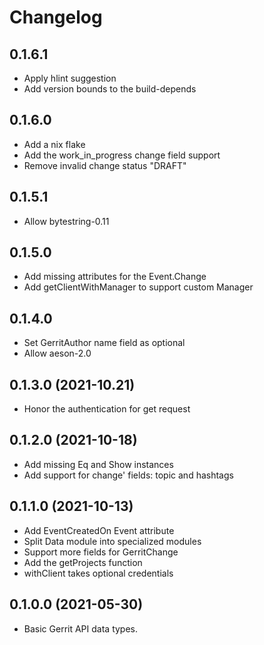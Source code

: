# Changelog

## 0.1.6.1

- Apply hlint suggestion
- Add version bounds to the build-depends

## 0.1.6.0

- Add a nix flake
- Add the work_in_progress change field support
- Remove invalid change status "DRAFT"

## 0.1.5.1

- Allow bytestring-0.11

## 0.1.5.0

- Add missing attributes for the Event.Change
- Add getClientWithManager to support custom Manager

## 0.1.4.0

- Set GerritAuthor name field as optional
- Allow aeson-2.0

## 0.1.3.0 (2021-10.21)

- Honor the authentication for get request

## 0.1.2.0 (2021-10-18)

- Add missing Eq and Show instances
- Add support for change' fields: topic and hashtags

## 0.1.1.0 (2021-10-13)

- Add EventCreatedOn Event attribute
- Split Data module into specialized modules
- Support more fields for GerritChange
- Add the getProjects function
- withClient takes optional credentials

## 0.1.0.0 (2021-05-30)

- Basic Gerrit API data types.
